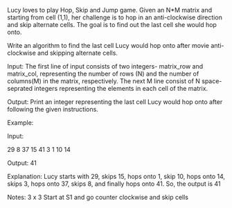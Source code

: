 
Lucy loves to play Hop, Skip and Jump game. Given an N*M matrix and starting from cell (1,1), her challenge is to hop in an anti-clockwise direction and skip alternate cells. The goal is to find out the last cell she would hop onto.

Write an algorithm to find the last cell Lucy would hop onto after movie anti-clockwise and skipping alternate cells.

Input:
The first line of input consists of two integers- matrix_row and matrix_col, representing the number of rows (N) and the number of columns(M) in the matrix, respectively. The next M line consist of N space-seprated integers representing the elements in each cell of the matrix.

Output:
Print an integer representing the last cell Lucy would hop onto after following the given instructions.

Example:

Input:

29 8 37
15 41 3
1 10 14

Output:
41

Explanation:
Lucy starts with 29, skips 15, hops onto 1, skip 10, hops onto 14, skips 3, hops onto 37, skips 8, and finally hops onto 41.
So, the output is 41 



Notes:
3 x 3 
Start at S1 and go counter clockwise and skip cells 